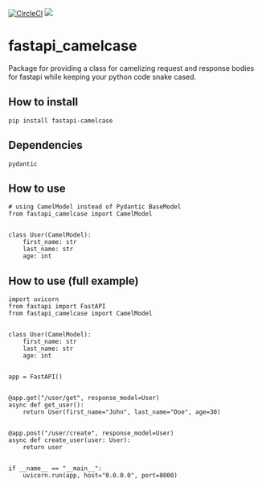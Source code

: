 [![CircleCI](https://circleci.com/gh/ahmednafies/fastapi_camelcase.svg?style=shield)](https://circleci.com/gh/ahmednafies/fastapi_camelcase) ![](./coverage.svg)
# fastapi_camelcase
Package for providing a class for camelizing request and response bodies for fastapi
while keeping your python code snake cased.

## How to install
    pip install fastapi-camelcase

## Dependencies 
    pydantic

## How to use
    # using CamelModel instead of Pydantic BaseModel
    from fastapi_camelcase import CamelModel


    class User(CamelModel):
        first_name: str
        last_name: str
        age: int


## How to use (full example)

    import uvicorn
    from fastapi import FastAPI
    from fastapi_camelcase import CamelModel


    class User(CamelModel):
        first_name: str
        last_name: str
        age: int


    app = FastAPI()


    @app.get("/user/get", response_model=User)
    async def get_user():
        return User(first_name="John", last_name="Doe", age=30)


    @app.post("/user/create", response_model=User)
    async def create_user(user: User):
        return user


    if __name__ == "__main__":
        uvicorn.run(app, host="0.0.0.0", port=8000)
